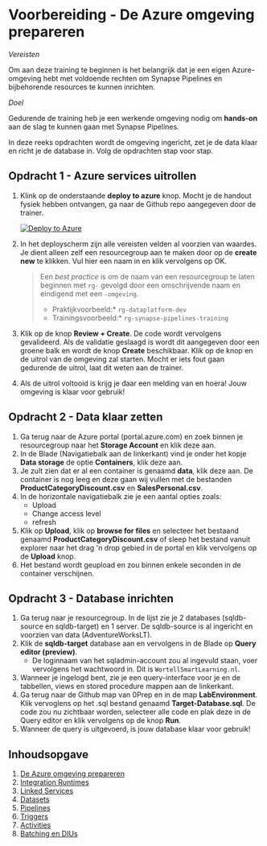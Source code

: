 # Voorbereiding - De Azure omgeving prepareren

*Vereisten*

Om aan deze training te beginnen is het belangrijk dat je een eigen Azure-omgeving hebt met voldoende rechten om Synapse Pipelines en bijbehorende resources te kunnen inrichten.

*Doel*

Gedurende de training heb je een werkende omgeving nodig om **hands-on** aan de slag te kunnen gaan met Synapse Pipelines.

In deze reeks opdrachten wordt de omgeving ingericht, zet je de data klaar en richt je de database in. Volg de opdrachten stap voor stap.

## Opdracht 1 - Azure services uitrollen

1. Klink op de onderstaande **deploy to azure** knop. Mocht je de handout fysiek hebben ontvangen, ga naar de Github repo aangegeven door de trainer.

    [![Deploy to Azure](https://aka.ms/deploytoazurebutton)](https://portal.azure.com/#create/Microsoft.Template/uri/https%3A%2F%2Fraw.githubusercontent.com%2Fwortell-smart-learning%2FSynapse-Pipelines-Training%2Fmain%2F0Prep%2FLabEnvironment%2Fazuredeploy.json)

1. In het deployscherm zijn alle vereisten velden al voorzien van waardes. Je dient alleen zelf een resourcegroup aan te maken door op de **create new** te klikken. Vul hier een naam in en klik vervolgens op OK. 

    > Een *best practice* is om de naam van een resourcegroup te laten beginnen met `rg-` gevolgd door een omschrijvende naam en eindigend met een `-omgeving`. 
    >
    > * Praktijkvoorbeeld:* `rg-dataplatform-dev`
    > * Trainingsvoorbeeld:* `rg-synapse-pipelines-training`
    >

1. Klik op de knop **Review + Create**. De code wordt vervolgens gevalideerd. Als de validatie geslaagd is wordt dit aangegeven door een groene balk en wordt de knop **Create**  beschikbaar. Klik op de knop en de uitrol van de omgeving zal starten. Mocht er iets fout gaan gedurende de uitrol, laat dit weten aan de trainer.

1. Als de uitrol voltooid is krijg je daar een melding van en hoera! Jouw omgeving is klaar voor gebruik! 

## Opdracht 2 - Data klaar zetten

1. Ga terug naar de Azure portal (portal.azure.com) en zoek binnen je resourcegroup naar het **Storage Account** en klik deze aan.
1. In de Blade (Navigatiebalk aan de linkerkant) vind je onder het kopje **Data storage** de optie **Containers**, klik deze aan.
1. Je zult zien dat er al een container is genaamd **data**, klik deze aan. De container is nog leeg en deze gaan wij vullen met de bestanden **ProductCategoryDiscount.csv** en **SalesPersonal.csv**.
1. In de horizontale navigatiebalk zie je een aantal opties zoals:
    * Upload
    * Change access level
    * refresh
1. Klik op **Upload**, klik op **browse for files** en selecteer het bestaand genaamd **ProductCategoryDiscount.csv** of sleep het bestand vanuit explorer naar het drag 'n drop gebied in de portal en klik vervolgens op de **Upload** knop.
1. Het bestand wordt geupload en zou binnen enkele seconden in de container verschijnen.

## Opdracht 3 - Database inrichten

1. Ga terug naar je resourcegroup. In de lijst zie je 2 databases (sqldb-source en sqldb-target) en 1 server. De sqldb-source is al ingericht en voorzien van data (AdventureWorksLT).
1. Klik de **sqldb-target** database aan en vervolgens in de Blade op **Query editor (preview)**.
    * De loginnaam van het sqladmin-account zou al ingevuld staan, voer vervolgens het wachtwoord in. Dit is `WortellSmartLearning.nl`.
1. Wanneer je ingelogd bent, zie je een query-interface voor je en de tabbellen, views en stored procedure mappen aan de linkerkant.
1. Ga terug naar de Github map van 0Prep en in de map **LabEnvironment**. Klik vervoglens op het .sql bestand genaamd **Target-Database.sql**. De code zou nu zichtbaar worden, selecteer alle code en plak deze in de Query editor en klik vervolgens op de knop **Run**.
1. Wanneer de query is uitgevoerd, is jouw database klaar voor gebruik!

## Inhoudsopgave

1. [De Azure omgeving prepareren](../0Prep/LabVoorbereiding0.md)
2. [Integration Runtimes](../Lab1/LabInstructions1.md)
3. [Linked Services](../Lab2/LabInstructions2.md)
4. [Datasets](../Lab3/LabInstructions3.md)
5. [Pipelines](../Lab4/LabInstructions4.md)
6. [Triggers](../Lab5/LabInstructions5.md)
8. [Activities](../Lab6/LabInstructions6.md)
9. [Batching en DIUs](../Lab7/LabInstructions7.md)
